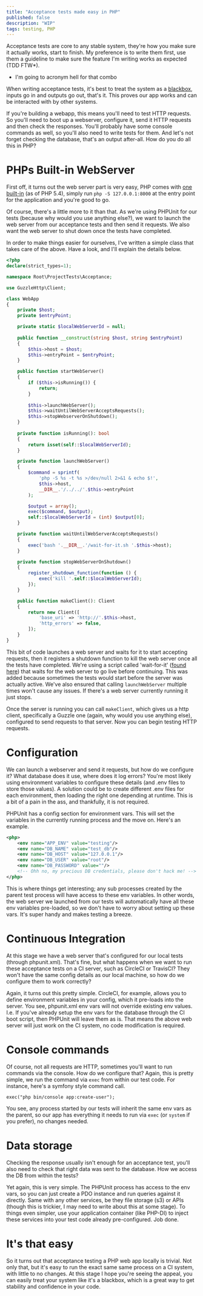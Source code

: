 ```yaml
---
title: "Acceptance tests made easy in PHP"
published: false
description: "WIP"
tags: testing, PHP
---
```


Acceptance tests are core to any stable system, they're how you make sure it actually works, start to finish. My preference is to write them first, use them a guideline to make sure the feature I'm writing works as expected (TDD FTW*). 

* I'm going to acronym hell for that combo

When writing acceptance tests, it's best to treat the system as a [blackbox](http://softwaretestingfundamentals.com/acceptance-testing/), inputs go in and outputs go out, that's it. This proves our app works and can be interacted with by other systems.

If you're building a webapp, this means you'll need to test HTTP requests. So you'll need to boot up a webserver, configure it, send it HTTP requests and then check the responses. You'll probably have some console commands as well, so you'll also need to write tests for them. And let's not forget checking the database, that's an output after-all. 
How do you do all this in PHP?

# PHPs Built-in WebServer
First off, it turns out the web server part is very easy, PHP comes with [one built-in](http://php.net/manual/en/features.commandline.webserver.php) (as of PHP 5.4), simply run `php -S 127.0.0.1:8000` at the entry point for the application and you're good to go.

Of course, there's a little more to it than that. As we're using PHPUnit for our tests (because why would you use anything else?), we want to launch the web server from our acceptance tests and then send it requests. We also want the web server to shut down once the tests have completed. 

In order to make things easier for ourselves, I've written a simple class that takes care of the above. Have a look, and I'll explain the details below.

```php
<?php
declare(strict_types=1);

namespace Root\ProjectTests\Acceptance;

use GuzzleHttp\Client;

class WebApp
{
    private $host;
    private $entryPoint;

    private static $localWebServerId = null;
    
    public function __construct(string $host, string $entryPoint) 
    {
        $this->host = $host;
        $this->entryPoint = $entryPoint;
    }

    public function startWebServer()
    {
        if ($this->isRunning()) {
            return;
        }
                
        $this->launchWebServer();
        $this->waitUntilWebServerAcceptsRequests();
        $this->stopWebserverOnShutdown();
    }
    
    private function isRunning(): bool
    {
        return isset(self::$localWebServerId);
    }

    private function launchWebServer()
    {
        $command = sprintf(
            'php -S %s -t %s >/dev/null 2>&1 & echo $!',
            $this->host,
            __DIR__.'/../../'.$this->entryPoint
        );

        $output = array();
        exec($command, $output);
        self::$localWebServerId = (int) $output[0];
    }

    private function waitUntilWebServerAcceptsRequests()
    {
        exec('bash '.__DIR__.'/wait-for-it.sh '.$this->host);
    }

    private function stopWebServerOnShutdown()
    {
        register_shutdown_function(function () {
            exec('kill '.self::$localWebServerId);
        });
    }

    public function makeClient(): Client
    {
        return new Client([
            'base_uri' => 'http://'.$this->host,
            'http_errors' => false,
        ]);
    }
}
```
This bit of code launches a web server and waits for it to start accepting requests, then it registers a shutdown function to kill the web server once all the tests have completed. We're using a script called 'wait-for-it' ([found here](https://github.com/vishnubob/wait-for-it)) that waits for the web server to go live before continuing. This was added because sometimes the tests would start before the server was actually active. We've also ensured that calling `launchWebServer` multiple times won't cause any issues. If there's a web server currently running it just stops.

Once the server is running you can call `makeClient`, which gives us a http client, specifically a Guzzle one (again, why would you use anything else), configured to send requests to that server. Now you can begin testing HTTP requests.

# Configuration
We can launch a webserver and send it requests, but how do we configure it? What database does it use, where does it log errors? You're most likely using environment variables to configure these details (and .env files to store those values). A solution could be to create different .env files for each environment, then loading the right one depending at runtime. This is a bit of a pain in the ass, and thankfully, it is not required.

PHPUnit has a config section for environment vars. This will set the variables in the currently running process and the move on. Here's an example.

```xml
<php>
    <env name="APP_ENV" value="testing"/>
    <env name="DB_NAME" value="test_db"/>
    <env name="DB_HOST" value="127.0.0.1"/>
    <env name="DB_USER" value="root"/>
    <env name="DB_PASSWORD" value=""/>
    <!-- Ohh no, my precious DB credentials, please don't hack me! -->
</php>
```

This is where things get interesting; any sub processes created by the parent test process will have access to these env variables. In other words, the web server we launched from our tests will automatically have all these env variables pre-loaded, so we don't have to worry about setting up these vars. It's super handy and makes testing a breeze.

# Continuous Integration
At this stage we have a web server that's configured for our local tests (through phpunit.xml). That's fine, but what happens when we want to run these acceptance tests on a CI server, such as CircleCI or TravisCI? They won't have the same config details as our local machine, so how do we configure them to work correctly?

Again, it turns out this pretty simple. CircleCI, for example, allows you to define environment variables in your config, which it pre-loads into the server. You see, phpunit.xml env vars will not override existing env values. I.e. If you've already setup the env vars for the database through the CI boot script, then PHPUnit will leave them as is. That means the above web server will just work on the CI system, no code modification is required.

# Console commands
Of course, not all requests are HTTP, sometimes you'll want to run commands via the console. How do we configure that? Again, this is pretty simple, we run the command via `exec` from within our test code. For instance, here's a symfony style command call.

```
exec("php bin/console app:create-user");
```
You see, any process started by our tests will inherit the same env vars as the parent, so our app has everything it needs to run via `exec` (or `system` if you prefer), no changes needed.

# Data storage
Checking the response usually isn't enough for an acceptance test, you'll also need to check that right data was sent to the database. How we access the DB from within the tests? 

Yet again, this is very simple. The PHPUnit process has access to the env vars, so you can just create a PDO instance and run queries against it directly. Same with any other services, be they file storage (s3) or APIs (though this is trickier, I may need to write about this at some stage). To things even simpler, use your application container (like PHP-DI) to inject these services into your test code already pre-configured. Job done.

# It's that easy
So it turns out that acceptance testing a PHP web app locally is trivial. Not only that, but it's easy to run the exact same same process on a CI system, with little to no changes. At this stage I hope you're seeing the appeal, you can easily treat your system like it's a blackbox, which is a great way to get stability and confidence in your code.
